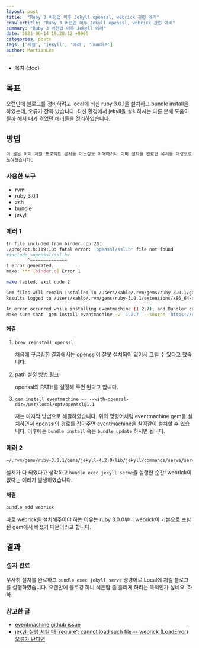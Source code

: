 ```yaml
---
layout: post
title:  "Ruby 3 버전업 이후 Jekyll openssl, webrick 관련 에러"
crawlertitle: "Ruby 3 버전업 이후 Jekyll openssl, webrick 관련 에러"
summary: "Ruby 3 버전업 이후 Jekyll 에러"
date: 2021-06-14 19:20:12 +0900
categories: posts
tags: ['지킬', 'jekyll', '에러', 'bundle']
author: MartianLee
---
```


* 목차
{:toc}


## 목표
오랜만에 블로그를 정비하려고 local에 최신 ruby 3.0.1을 설치하고 bundle install을 하였는데, 오류가 잔뜩 났습니다. 최신 환경에서 jekyll을 설치하시는 다른 분께 도움이 될까 해서 내가 겪었던 에러들을 정리하였습니다.

## 방법
```
이 글은 이미 지킬 프로젝트 문서를 어느정도 이해하거나 이미 설치를 완료한 유저를 대상으로 쓰여졌습니다. 
```

### 사용한 도구
* rvm
* ruby 3.0.1
* zsh
* bundle
* jekyll

### 에러 1

```bash
In file included from binder.cpp:20:
./project.h:119:10: fatal error: 'openssl/ssl.h' file not found
#include <openssl/ssl.h>
        ^~~~~~~~~~~~~~~
1 error generated.
make: *** [binder.o] Error 1

make failed, exit code 2

Gem files will remain installed in /Users/kahlo/.rvm/gems/ruby-3.0.1/gems/eventmachine-1.2.7 for inspection.
Results logged to /Users/kahlo/.rvm/gems/ruby-3.0.1/extensions/x86_64-darwin-20/3.0.0/eventmachine-1.2.7/gem_make.out

An error occurred while installing eventmachine (1.2.7), and Bundler cannot continue.
Make sure that `gem install eventmachine -v '1.2.7' --source 'https://rubygems.org/'` succeeds before bundling.
```

#### 해결

1.  `brew reinstall openssl`
    
    처음에 구글링한 결과에서는 openssl이 잘못 설치되어 있어서 그럴 수 있다고 했습니다. 

2. path 설정 [방법 링크](https://velog.io/@dev_hikun/github-%EB%B8%94%EB%A1%9C%EA%B7%B8-%EC%84%A4%EC%B9%98%EC%A4%91-%EB%B0%9C%EC%83%9D%ED%95%9C-%EC%97%90%EB%9F%AC-%ED%95%B4%EA%B2%B0)
    
    openssl의 PATH를 설정해 주면 된다고 합니다.


3.  `gem install eventmachine -- --with-openssl-dir=/usr/local/opt/openssl@1.1`

    저는 마지막 방법으로 해결하였습니다. 위의 명령어처럼 eventmachine gem을 설치하면서 openssl의 경로를 잡아주면 eventmachine을 찰떡같이 설치할 수 있습니다. 이후에는 `bundle install` 혹은 `bundle update` 하시면 됩니다.

### 에러 2

```bash
~/.rvm/gems/ruby-3.0.1/gems/jekyll-4.2.0/lib/jekyll/commands/serve/servlet.rb:3:in `require': cannot load such file -- webrick (LoadError)
```
설치가 다 되었다고 생각하고 `bundle exec jekyll serve`을 실행한 순간! webrick이 없다는 에러가 발생하였습니다.

#### 해결
```bash
bundle add webrick
```
따로 webrick을 설치해주어야 하는 이유는 ruby 3.0.0부터 webrick이 기본으로 포함된 gem에서 빠졌기 때문이라고 합니다.


## 결과

### 설치 완료

무사히 설치를 완료하고 `bundle exec jekyll serve` 명령어로 Local에 지킬 블로그를 실행하였습니다. 오랜만에 블로깅 하니 식은땀 좀 흘리게 하려는 목적인가 싶네요. 하하.


### 참고한 글
* [eventmachine github issue](https://github.com/eventmachine/eventmachine/issues/932)
* [jekyll 실행 시킬 때 `require': cannot load such file -- webrick (LoadError) 오류가 난다면](https://junho85.pe.kr/1850)
